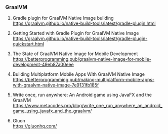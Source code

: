 ### GraalVM
1. Gradle plugin for GraalVM Native Image building  
https://graalvm.github.io/native-build-tools/latest/gradle-plugin.html

1. Getting Started with Gradle Plugin for GraalVM Native Image  
https://graalvm.github.io/native-build-tools/latest/gradle-plugin-quickstart.html

1. The State of GraalVM Native Image for Mobile Development  
https://betterprogramming.pub/graalvm-native-image-for-mobile-development-49eb87a00eee

1. Building Multiplatform Mobile Apps With GraalVM Native Image  
https://betterprogramming.pub/making-multiplatform-mobile-apps-with-graalvm-native-image-7e9131fb185f

1. Write once, run anywhere: An Android game using JavaFX and the GraalVM  
https://www.metacodes.pro/blog/write_one_run_anywhere_an_android_game_using_javafx_and_the_graalvm/

1. Gluon  
https://gluonhq.com/
